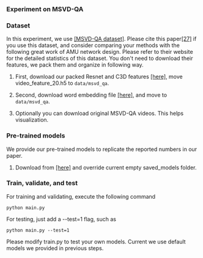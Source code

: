 ### Experiment on MSVD-QA

### Dataset
In this experiment, we use [[MSVD-QA dataset]](https://github.com/xudejing/VideoQA).
Please cite this paper[[27]](https://www.comp.nus.edu.sg/~xiangnan/papers/mm17-videoQA.pdf) if you use this dataset, 
and consider comparing your methods with the following great work of AMU network design.
Please refer to their website for the detailed statistics of this dataset.
You don't need to download their features, we pack them and organize in following way.


1. First, download our packed Resnet and C3D features [[here]](https://drive.google.com/file/d/1i-8kie6yEXbrR-P4mUF4YimJcHYPa7Go/view?usp=sharing),
move video_feature_20.h5 to `data/msvd_qa`.

2. Second, download word embedding file [[here]](https://drive.google.com/file/d/1G7aFy3QS_PlhicFZ0MMnAHMxFC94p6Pl/view?usp=sharing), 
and move to `data/msvd_qa`.

3. Optionally you can download original MSVD-QA videos. This helps visualization.



### Pre-trained models
We provide our pre-trained models to replicate the reported numbers in our paper.
1. Download from [[here]](https://drive.google.com/file/d/196-z0cP29IMFqI9wJ-RPjtypXm70fhKQ/view?usp=sharing) and override current empty saved_models folder.


### Train, validate, and test
For training and validating, execute the following command
~~~~
python main.py
~~~~

For testing, just add a --test=1 flag, such as
~~~~
python main.py --test=1
~~~~

Please modify train.py to test your own models. 
Current we use default models we provided in previous steps.


